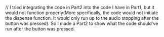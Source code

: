 // I tried integrating the code in Part2 into the code I have in Part1, but it would not function properly(More specifically, the code would not initiate the dispense function. It would only run up to the audio stopping after the button was pressed). So I made a Part2 to show what the code should've run after the button was pressed.
